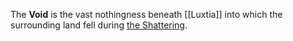 The **Void** is the vast nothingness beneath [[Luxtia]] into which the surrounding land fell during [the Shattering](<../The Shattering.md>).